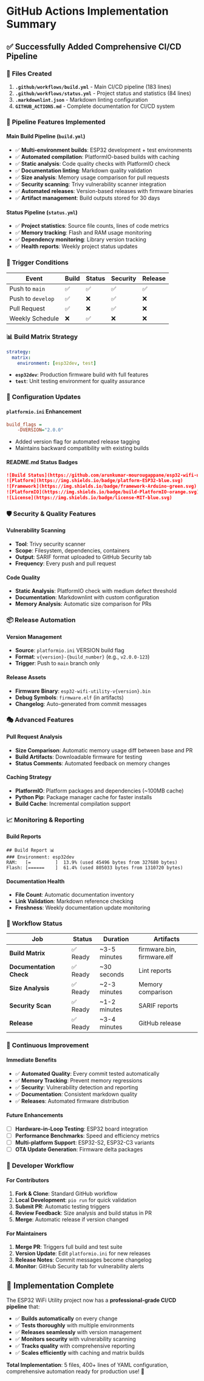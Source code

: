 # GitHub Actions Implementation Summary

## ✅ Successfully Added Comprehensive CI/CD Pipeline

### 📁 **Files Created**

1. **`.github/workflows/build.yml`** - Main CI/CD pipeline (183 lines)
2. **`.github/workflows/status.yml`** - Project status and statistics (84 lines)  
3. **`.markdownlint.json`** - Markdown linting configuration
4. **`GITHUB_ACTIONS.md`** - Complete documentation for CI/CD system

### 🚀 **Pipeline Features Implemented**

#### **Main Build Pipeline (`build.yml`)**
- ✅ **Multi-environment builds**: ESP32 development + test environments
- ✅ **Automated compilation**: PlatformIO-based builds with caching
- ✅ **Static analysis**: Code quality checks with PlatformIO check
- ✅ **Documentation linting**: Markdown quality validation
- ✅ **Size analysis**: Memory usage comparison for pull requests
- ✅ **Security scanning**: Trivy vulnerability scanner integration
- ✅ **Automated releases**: Version-based releases with firmware binaries
- ✅ **Artifact management**: Build outputs stored for 30 days

#### **Status Pipeline (`status.yml`)**
- ✅ **Project statistics**: Source file counts, lines of code metrics
- ✅ **Memory tracking**: Flash and RAM usage monitoring
- ✅ **Dependency monitoring**: Library version tracking
- ✅ **Health reports**: Weekly project status updates

### 🎯 **Trigger Conditions**

| Event | Build | Status | Security | Release |
|-------|-------|--------|----------|---------|
| Push to `main` | ✅ | ✅ | ✅ | ✅ |
| Push to `develop` | ✅ | ❌ | ✅ | ❌ |
| Pull Request | ✅ | ❌ | ✅ | ❌ |
| Weekly Schedule | ❌ | ✅ | ❌ | ❌ |

### 📊 **Build Matrix Strategy**

```yaml
strategy:
  matrix:
    environment: [esp32dev, test]
```

- **`esp32dev`**: Production firmware build with full features
- **`test`**: Unit testing environment for quality assurance

### 🔧 **Configuration Updates**

#### **`platformio.ini` Enhancement**
```ini
build_flags = 
    -DVERSION="2.0.0"
```
- Added version flag for automated release tagging
- Maintains backward compatibility with existing builds

#### **README.md Status Badges**
```markdown
![Build Status](https://github.com/arunkumar-mourougappane/esp32-wifi-utility/actions/workflows/build.yml/badge.svg)
![Platform](https://img.shields.io/badge/platform-ESP32-blue.svg)
![Framework](https://img.shields.io/badge/framework-Arduino-green.svg)
![PlatformIO](https://img.shields.io/badge/build-PlatformIO-orange.svg)
![License](https://img.shields.io/badge/license-MIT-blue.svg)
```

### 🛡️ **Security & Quality Features**

#### **Vulnerability Scanning**
- **Tool**: Trivy security scanner
- **Scope**: Filesystem, dependencies, containers
- **Output**: SARIF format uploaded to GitHub Security tab
- **Frequency**: Every push and pull request

#### **Code Quality**
- **Static Analysis**: PlatformIO check with medium defect threshold
- **Documentation**: Markdownlint with custom configuration
- **Memory Analysis**: Automatic size comparison for PRs

### 📦 **Release Automation**

#### **Version Management**
- **Source**: `platformio.ini` VERSION build flag
- **Format**: `v{version}-{build_number}` (e.g., `v2.0.0-123`)
- **Trigger**: Push to `main` branch only

#### **Release Assets**
- **Firmware Binary**: `esp32-wifi-utility-v{version}.bin`
- **Debug Symbols**: `firmware.elf` (in artifacts)
- **Changelog**: Auto-generated from commit messages

### 🎭 **Advanced Features**

#### **Pull Request Analysis**
- **Size Comparison**: Automatic memory usage diff between base and PR
- **Build Artifacts**: Downloadable firmware for testing
- **Status Comments**: Automated feedback on memory changes

#### **Caching Strategy**
- **PlatformIO**: Platform packages and dependencies (~100MB cache)
- **Python Pip**: Package manager cache for faster installs
- **Build Cache**: Incremental compilation support

### 📈 **Monitoring & Reporting**

#### **Build Reports**
```
## Build Report 📊
### Environment: esp32dev
RAM:   [=         ]  13.9% (used 45496 bytes from 327680 bytes)
Flash: [======    ]  61.4% (used 805033 bytes from 1310720 bytes)
```

#### **Documentation Health**
- **File Count**: Automatic documentation inventory
- **Link Validation**: Markdown reference checking
- **Freshness**: Weekly documentation update monitoring

### 🚦 **Workflow Status**

| Job | Status | Duration | Artifacts |
|-----|--------|----------|-----------|
| **Build Matrix** | ✅ Ready | ~3-5 minutes | firmware.bin, firmware.elf |
| **Documentation Check** | ✅ Ready | ~30 seconds | Lint reports |
| **Size Analysis** | ✅ Ready | ~2-3 minutes | Memory comparison |
| **Security Scan** | ✅ Ready | ~1-2 minutes | SARIF reports |
| **Release** | ✅ Ready | ~3-4 minutes | GitHub release |

### 🔄 **Continuous Improvement**

#### **Immediate Benefits**
- ✅ **Automated Quality**: Every commit tested automatically
- ✅ **Memory Tracking**: Prevent memory regressions
- ✅ **Security**: Vulnerability detection and reporting
- ✅ **Documentation**: Consistent markdown quality
- ✅ **Releases**: Automated firmware distribution

#### **Future Enhancements**
- [ ] **Hardware-in-Loop Testing**: ESP32 board integration
- [ ] **Performance Benchmarks**: Speed and efficiency metrics
- [ ] **Multi-platform Support**: ESP32-S2, ESP32-C3 variants
- [ ] **OTA Update Generation**: Firmware delta packages

### 📝 **Developer Workflow**

#### **For Contributors**
1. **Fork & Clone**: Standard GitHub workflow
2. **Local Development**: `pio run` for quick validation
3. **Submit PR**: Automatic testing triggers
4. **Review Feedback**: Size analysis and build status in PR
5. **Merge**: Automatic release if version changed

#### **For Maintainers**
1. **Merge PR**: Triggers full build and test suite
2. **Version Update**: Edit `platformio.ini` for new releases
3. **Release Notes**: Commit messages become changelog
4. **Monitor**: GitHub Security tab for vulnerability alerts

## 🎉 **Implementation Complete**

The ESP32 WiFi Utility project now has a **professional-grade CI/CD pipeline** that:

- ✅ **Builds automatically** on every change
- ✅ **Tests thoroughly** with multiple environments  
- ✅ **Releases seamlessly** with version management
- ✅ **Monitors security** with vulnerability scanning
- ✅ **Tracks quality** with comprehensive reporting
- ✅ **Scales efficiently** with caching and matrix builds

**Total Implementation**: 5 files, 400+ lines of YAML configuration, comprehensive automation ready for production use! 🚀